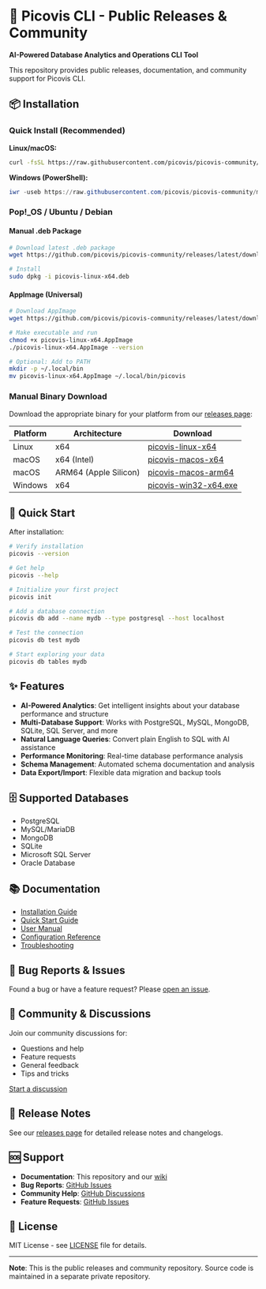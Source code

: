 # 🚀 Picovis CLI - Public Releases & Community

**AI-Powered Database Analytics and Operations CLI Tool**

This repository provides public releases, documentation, and community support for Picovis CLI.

## 📦 Installation

### Quick Install (Recommended)

**Linux/macOS:**
```bash
curl -fsSL https://raw.githubusercontent.com/picovis/picovis-community/main/install.sh | bash
```

**Windows (PowerShell):**
```powershell
iwr -useb https://raw.githubusercontent.com/picovis/picovis-community/main/install.ps1 | iex
```

### Pop!_OS / Ubuntu / Debian

#### Manual .deb Package
```bash
# Download latest .deb package
wget https://github.com/picovis/picovis-community/releases/latest/download/picovis-linux-x64.deb

# Install
sudo dpkg -i picovis-linux-x64.deb
```

#### AppImage (Universal)
```bash
# Download AppImage
wget https://github.com/picovis/picovis-community/releases/latest/download/picovis-linux-x64.AppImage

# Make executable and run
chmod +x picovis-linux-x64.AppImage
./picovis-linux-x64.AppImage --version

# Optional: Add to PATH
mkdir -p ~/.local/bin
mv picovis-linux-x64.AppImage ~/.local/bin/picovis
```

### Manual Binary Download

Download the appropriate binary for your platform from our [releases page](https://github.com/picovis/picovis-community/releases):

| Platform | Architecture | Download |
|----------|-------------|----------|
| Linux | x64 | [picovis-linux-x64](https://github.com/picovis/picovis-community/releases/latest/download/picovis-linux-x64) |
| macOS | x64 (Intel) | [picovis-macos-x64](https://github.com/picovis/picovis-community/releases/latest/download/picovis-macos-x64) |
| macOS | ARM64 (Apple Silicon) | [picovis-macos-arm64](https://github.com/picovis/picovis-community/releases/latest/download/picovis-macos-arm64) |
| Windows | x64 | [picovis-win32-x64.exe](https://github.com/picovis/picovis-community/releases/latest/download/picovis-win32-x64.exe) |

## 🚀 Quick Start

After installation:

```bash
# Verify installation
picovis --version

# Get help
picovis --help

# Initialize your first project
picovis init

# Add a database connection
picovis db add --name mydb --type postgresql --host localhost

# Test the connection
picovis db test mydb

# Start exploring your data
picovis db tables mydb
```

## ✨ Features

- **AI-Powered Analytics**: Get intelligent insights about your database performance and structure
- **Multi-Database Support**: Works with PostgreSQL, MySQL, MongoDB, SQLite, SQL Server, and more
- **Natural Language Queries**: Convert plain English to SQL with AI assistance
- **Performance Monitoring**: Real-time database performance analysis
- **Schema Management**: Automated schema documentation and analysis
- **Data Export/Import**: Flexible data migration and backup tools

## 🗄️ Supported Databases

- PostgreSQL
- MySQL/MariaDB
- MongoDB
- SQLite
- Microsoft SQL Server
- Oracle Database

## 📚 Documentation

- [Installation Guide](docs/linux.md)
- [Quick Start Guide](https://github.com/picovis/picovis-community/wiki/Quick-Start)
- [User Manual](https://github.com/picovis/picovis-community/wiki/User-Manual)
- [Configuration Reference](https://github.com/picovis/picovis-community/wiki/Configuration)
- [Troubleshooting](https://github.com/picovis/picovis-community/wiki/Troubleshooting)

## 🐛 Bug Reports & Issues

Found a bug or have a feature request? Please [open an issue](https://github.com/picovis/picovis-community/issues/new/choose).

## 💬 Community & Discussions

Join our community discussions for:
- Questions and help
- Feature requests
- General feedback
- Tips and tricks

[Start a discussion](https://github.com/picovis/picovis-community/discussions)

## 🔄 Release Notes

See our [releases page](https://github.com/picovis/picovis-community/releases) for detailed release notes and changelogs.

## 🆘 Support

- **Documentation**: This repository and our [wiki](https://github.com/picovis/picovis-community/wiki)
- **Bug Reports**: [GitHub Issues](https://github.com/picovis/picovis-community/issues)
- **Community Help**: [GitHub Discussions](https://github.com/picovis/picovis-community/discussions)
- **Feature Requests**: [GitHub Issues](https://github.com/picovis/picovis-community/issues/new?template=feature_request.md)

## 📄 License

MIT License - see [LICENSE](LICENSE) file for details.

---

**Note**: This is the public releases and community repository. Source code is maintained in a separate private repository.
